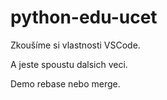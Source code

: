 # python-edu-ucet

Zkoušíme si vlastnosti VSCode.

A jeste spoustu dalsich veci.

Demo rebase nebo merge.

